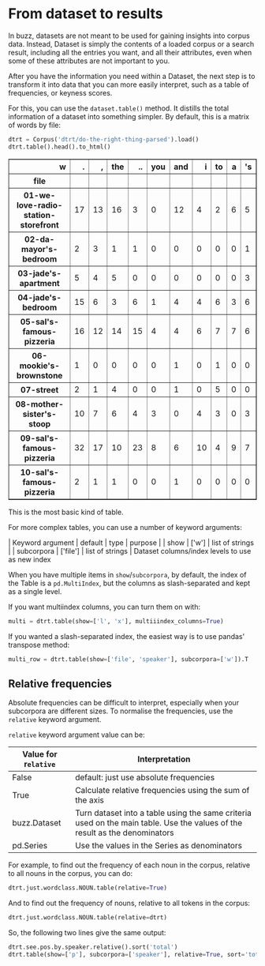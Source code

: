 # From dataset to results

In buzz, datasets are not meant to be used for gaining insights into corpus data. Instead, Dataset is simply the contents of a loaded corpus or a search result, including all the entries you want, and all their attributes, even when some of these attributes are not important to you.

After you have the information you need within a Dataset, the next step is to transform it into data that you can more easily interpret, such as a table of frequencies, or keyness scores.

For this, you can use the `dataset.table()` method. It distills the total information of a dataset into something simpler. By default, this is a matrix of words by file:

```python
dtrt = Corpus('dtrt/do-the-right-thing-parsed').load()
dtrt.table().head().to_html()
```

<table border="1" class="dataframe">
  <thead>
    <tr style="text-align: right;">
      <th>w</th>
      <th>.</th>
      <th>,</th>
      <th>the</th>
      <th>..</th>
      <th>you</th>
      <th>and</th>
      <th>i</th>
      <th>to</th>
      <th>a</th>
      <th>'s</th>
    </tr>
    <tr>
      <th>file</th>
      <th></th>
      <th></th>
      <th></th>
      <th></th>
      <th></th>
      <th></th>
      <th></th>
      <th></th>
      <th></th>
      <th></th>
    </tr>
  </thead>
  <tbody>
    <tr>
      <th>01-we-love-radio-station-storefront</th>
      <td>17</td>
      <td>13</td>
      <td>16</td>
      <td>3</td>
      <td>0</td>
      <td>12</td>
      <td>4</td>
      <td>2</td>
      <td>6</td>
      <td>5</td>
    </tr>
    <tr>
      <th>02-da-mayor's-bedroom</th>
      <td>2</td>
      <td>3</td>
      <td>1</td>
      <td>1</td>
      <td>0</td>
      <td>0</td>
      <td>0</td>
      <td>0</td>
      <td>0</td>
      <td>1</td>
    </tr>
    <tr>
      <th>03-jade's-apartment</th>
      <td>5</td>
      <td>4</td>
      <td>5</td>
      <td>0</td>
      <td>0</td>
      <td>0</td>
      <td>0</td>
      <td>0</td>
      <td>0</td>
      <td>3</td>
    </tr>
    <tr>
      <th>04-jade's-bedroom</th>
      <td>15</td>
      <td>6</td>
      <td>3</td>
      <td>6</td>
      <td>1</td>
      <td>4</td>
      <td>4</td>
      <td>6</td>
      <td>3</td>
      <td>6</td>
    </tr>
    <tr>
      <th>05-sal's-famous-pizzeria</th>
      <td>16</td>
      <td>12</td>
      <td>14</td>
      <td>15</td>
      <td>4</td>
      <td>4</td>
      <td>6</td>
      <td>7</td>
      <td>7</td>
      <td>6</td>
    </tr>
    <tr>
      <th>06-mookie's-brownstone</th>
      <td>1</td>
      <td>0</td>
      <td>0</td>
      <td>0</td>
      <td>0</td>
      <td>1</td>
      <td>0</td>
      <td>1</td>
      <td>0</td>
      <td>0</td>
    </tr>
    <tr>
      <th>07-street</th>
      <td>2</td>
      <td>1</td>
      <td>4</td>
      <td>0</td>
      <td>0</td>
      <td>1</td>
      <td>0</td>
      <td>5</td>
      <td>0</td>
      <td>0</td>
    </tr>
    <tr>
      <th>08-mother-sister's-stoop</th>
      <td>10</td>
      <td>7</td>
      <td>6</td>
      <td>4</td>
      <td>3</td>
      <td>0</td>
      <td>4</td>
      <td>3</td>
      <td>0</td>
      <td>3</td>
    </tr>
    <tr>
      <th>09-sal's-famous-pizzeria</th>
      <td>32</td>
      <td>17</td>
      <td>10</td>
      <td>23</td>
      <td>8</td>
      <td>6</td>
      <td>10</td>
      <td>4</td>
      <td>9</td>
      <td>7</td>
    </tr>
    <tr>
      <th>10-sal's-famous-pizzeria</th>
      <td>2</td>
      <td>1</td>
      <td>1</td>
      <td>0</td>
      <td>0</td>
      <td>1</td>
      <td>0</td>
      <td>0</td>
      <td>0</td>
      <td>0</td>
    </tr>
  </tbody>
</table>

This is the most basic kind of table.

For more complex tables, you can use a number of keyword arguments:

| Keyword argument | default | type | purpose |
| show | ['w'] | list of strings |
| subcorpora | ['file'] | list of strings | Dataset columns/index levels to use as new index

When you have multiple items in `show`/`subcorpora`, by default, the index of the Table is a `pd.MultiIndex`, but the columns as slash-separated and kept as a single level.

If you want multiindex columns, you can turn them on with:

```python
multi = dtrt.table(show=['l', 'x'], multiiindex_columns=True) 
```

If you wanted a slash-separated index, the easiest way is to use pandas' transpose method:

```python
multi_row = dtrt.table(show=['file', 'speaker'], subcorpora=['w']).T
```

## Relative frequencies

Absolute frequencies can be difficult to interpret, especially when your subcorpora are different sizes. To normalise the frequencies, use the `relative` keyword argument.

`relative` keyword argument value can be:

| Value for r`elative` | Interpretation |
| -- | -- |
| False | default: just use absolute frequencies |
| True | Calculate relative frequencies using the sum of the axis |
| buzz.Dataset | Turn dataset into a table using the same criteria used on the main table. Use the values of the result as the denominators | 
| pd.Series | Use the values in the Series as denominators |

For example, to find out the frequency of each noun in the corpus, relative to all nouns in the corpus, you can do:

```python
dtrt.just.wordclass.NOUN.table(relative=True)
```

And to find out the frequency of nouns, relative to all tokens in the corpus:

```python
dtrt.just.wordclass.NOUN.table(relative=dtrt)
```

So, the following two lines give the same output:

```python
dtrt.see.pos.by.speaker.relative().sort('total')
dtrt.table(show=['p'], subcorpora=['speaker'], relative=True, sort='total')
```
